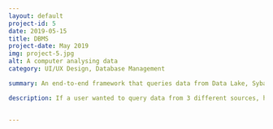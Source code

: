 ```yaml
---
layout: default
project-id: 5
date: 2019-05-15
title: DBMS
project-date: May 2019
img: project-5.jpg
alt: A computer analysing data
category: UI/UX Design, Database Management

summary: An end-to-end framework that queries data from Data Lake, Sybase IQ, and Elasticsearch simultaneously to create a flat view for data collection.

description: If a user wanted to query data from 3 different sources, he would have to go to 3 platforms, get results from each of them, and manually merge them. The idea behind this project was to create a framework that queries these sources simultaneously to create a black box for database querying. The user would then just have to run a single query from a comprehensive UI, and the framework would execute it on different sources internally to produce a consolidated result. This solves the problem of smooth lateral data extraction and increases the efficiency of the database management system considerably. <br /> <br /> I designed and implemented the user interface for this project. The calls sent to the middleware were SQL queries compiled from the user's selections on the UI. It was a responsive web interface created with ReactJS, integrated with the backend services using RESTful APIs to create a seamless user experience.


---
```

